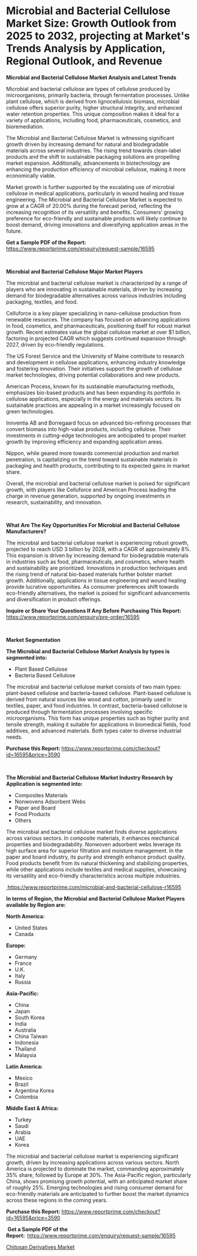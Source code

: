 <p><h1>Microbial and Bacterial Cellulose Market Size: Growth Outlook from 2025 to 2032, projecting at Market's Trends Analysis by Application, Regional Outlook, and Revenue</h1></p><p><strong>Microbial and Bacterial Cellulose Market Analysis and Latest Trends</strong></p>
<p><p>Microbial and bacterial cellulose are types of cellulose produced by microorganisms, primarily bacteria, through fermentation processes. Unlike plant cellulose, which is derived from lignocellulosic biomass, microbial cellulose offers superior purity, higher structural integrity, and enhanced water retention properties. This unique composition makes it ideal for a variety of applications, including food, pharmaceuticals, cosmetics, and bioremediation.</p><p>The Microbial and Bacterial Cellulose Market is witnessing significant growth driven by increasing demand for natural and biodegradable materials across several industries. The rising trend towards clean-label products and the shift to sustainable packaging solutions are propelling market expansion. Additionally, advancements in biotechnology are enhancing the production efficiency of microbial cellulose, making it more economically viable.</p><p>Market growth is further supported by the escalating use of microbial cellulose in medical applications, particularly in wound healing and tissue engineering. The Microbial and Bacterial Cellulose Market is expected to grow at a CAGR of 20.00% during the forecast period, reflecting the increasing recognition of its versatility and benefits. Consumers’ growing preference for eco-friendly and sustainable products will likely continue to boost demand, driving innovations and diversifying application areas in the future.</p></p>
<p><strong>Get a Sample PDF of the Report:&nbsp;</strong> <a href="https://www.reportprime.com/enquiry/request-sample/16595?utm_campaign=3559&utm_medium=2&utm_source=Github&utm_content=ia&utm_term=18032025&utm_id=microbial-and-bacterial-cellulose">https://www.reportprime.com/enquiry/request-sample/16595</a></p>
<p>&nbsp;</p>
<p><strong>Microbial and Bacterial Cellulose Major Market Players</strong></p>
<p><p>The microbial and bacterial cellulose market is characterized by a range of players who are innovating in sustainable materials, driven by increasing demand for biodegradable alternatives across various industries including packaging, textiles, and food.</p><p>Celluforce is a key player specializing in nano-cellulose production from renewable resources. The company has focused on advancing applications in food, cosmetics, and pharmaceuticals, positioning itself for robust market growth. Recent estimates value the global cellulose market at over $1 billion, factoring in projected CAGR which suggests continued expansion through 2027, driven by eco-friendly regulations.</p><p>The US Forest Service and the University of Maine contribute to research and development in cellulose applications, enhancing industry knowledge and fostering innovation. Their initiatives support the growth of cellulose market technologies, driving potential collaborations and new products.</p><p>American Process, known for its sustainable manufacturing methods, emphasizes bio-based products and has been expanding its portfolio in cellulose applications, especially in the energy and materials sectors. Its sustainable practices are appealing in a market increasingly focused on green technologies.</p><p>Innventia AB and Borregaard focus on advanced bio-refining processes that convert biomass into high-value products, including cellulose. Their investments in cutting-edge technologies are anticipated to propel market growth by improving efficiency and expanding application areas.</p><p>Nippon, while geared more towards commercial production and market penetration, is capitalizing on the trend toward sustainable materials in packaging and health products, contributing to its expected gains in market share.</p><p>Overall, the microbial and bacterial cellulose market is poised for significant growth, with players like Celluforce and American Process leading the charge in revenue generation, supported by ongoing investments in research, sustainability, and innovation.</p></p>
<p>&nbsp;</p>
<p><strong>What Are The Key Opportunities For Microbial and Bacterial Cellulose Manufacturers?</strong></p>
<p><p>The microbial and bacterial cellulose market is experiencing robust growth, projected to reach USD 3 billion by 2028, with a CAGR of approximately 8%. This expansion is driven by increasing demand for biodegradable materials in industries such as food, pharmaceuticals, and cosmetics, where health and sustainability are prioritized. Innovations in production techniques and the rising trend of natural bio-based materials further bolster market growth. Additionally, applications in tissue engineering and wound healing provide lucrative opportunities. As consumer preferences shift towards eco-friendly alternatives, the market is poised for significant advancements and diversification in product offerings.</p></p>
<p><strong>Inquire or Share Your Questions If Any Before Purchasing This Report:</strong> <a href="https://www.reportprime.com/enquiry/pre-order/16595?utm_campaign=3559&utm_medium=2&utm_source=Github&utm_content=ia&utm_term=18032025&utm_id=microbial-and-bacterial-cellulose">https://www.reportprime.com/enquiry/pre-order/16595</a></p>
<p>&nbsp;</p>
<p><strong>Market Segmentation</strong></p>
<p><strong>The Microbial and Bacterial Cellulose Market Analysis by types is segmented into:</strong></p>
<p><ul><li>Plant Based Cellulose</li><li>Bacteria Based Cellulose</li></ul></p>
<p><p>The microbial and bacterial cellulose market consists of two main types: plant-based cellulose and bacteria-based cellulose. Plant-based cellulose is derived from natural sources like wood and cotton, primarily used in textiles, paper, and food industries. In contrast, bacteria-based cellulose is produced through fermentation processes involving specific microorganisms. This form has unique properties such as higher purity and tensile strength, making it suitable for applications in biomedical fields, food additives, and advanced materials. Both types cater to diverse industrial needs.</p></p>
<p><strong>Purchase this Report:&nbsp;</strong><a href="https://www.reportprime.com/checkout?id=16595&price=3590&utm_campaign=3559&utm_medium=2&utm_source=Github&utm_content=ia&utm_term=18032025&utm_id=microbial-and-bacterial-cellulose">https://www.reportprime.com/checkout?id=16595&price=3590</a></p>
<p>&nbsp;</p>
<p><strong>The Microbial and Bacterial Cellulose Market Industry Research by Application is segmented into:</strong></p>
<p><ul><li>Composites Materials</li><li>Nonwovens Adsorbent Webs</li><li>Paper and Board</li><li>Food Products</li><li>Others</li></ul></p>
<p><p>The microbial and bacterial cellulose market finds diverse applications across various sectors. In composite materials, it enhances mechanical properties and biodegradability. Nonwoven adsorbent webs leverage its high surface area for superior filtration and moisture management. In the paper and board industry, its purity and strength enhance product quality. Food products benefit from its natural thickening and stabilizing properties, while other applications include textiles and medical supplies, showcasing its versatility and eco-friendly characteristics across multiple industries.</p></p>
<p><a href="https://www.reportprime.com/microbial-and-bacterial-cellulose-r16595?utm_campaign=3559&utm_medium=2&utm_source=Github&utm_content=ia&utm_term=18032025&utm_id=microbial-and-bacterial-cellulose">&nbsp;https://www.reportprime.com/microbial-and-bacterial-cellulose-r16595</a></p>
<p><strong>In terms of Region, the Microbial and Bacterial Cellulose Market Players available by Region are:</strong></p>
<p>
    <p> <strong> North America: </strong>
        <ul>
            <li>United States</li>
            <li>Canada</li>
        </ul>
        </p> 
    <p> <strong> Europe: </strong>
        <ul>
            <li>Germany</li>
            <li>France</li>
            <li>U.K.</li>
            <li>Italy</li>
            <li>Russia</li>
        </ul>
        </p> 
    <p> <strong> Asia-Pacific: </strong>
        <ul>
            <li>China</li>
            <li>Japan</li>
            <li>South Korea</li>
            <li>India</li>
            <li>Australia</li>
            <li>China Taiwan</li>
            <li>Indonesia</li>
            <li>Thailand</li>
            <li>Malaysia</li>
        </ul>
        </p> 
    <p> <strong> Latin America: </strong>
        <ul>
            <li>Mexico</li>
            <li>Brazil</li>
            <li>Argentina Korea</li>
            <li>Colombia</li>
        </ul>
        </p> 
    <p> <strong> Middle East & Africa: </strong>
        <ul>
            <li>Turkey</li>
            <li>Saudi</li>
            <li>Arabia</li>
            <li>UAE</li>
            <li>Korea</li>
        </ul>
    </p>
    </p>
<p><p>The microbial and bacterial cellulose market is experiencing significant growth, driven by increasing applications across various sectors. North America is projected to dominate the market, commanding approximately 35% share, followed by Europe at 30%. The Asia-Pacific region, particularly China, shows promising growth potential, with an anticipated market share of roughly 25%. Emerging technologies and rising consumer demand for eco-friendly materials are anticipated to further boost the market dynamics across these regions in the coming years.</p></p>
<p><strong>Purchase this Report: </strong><a href="https://www.reportprime.com/checkout?id=16595&price=3590&utm_campaign=3559&utm_medium=2&utm_source=Github&utm_content=ia&utm_term=18032025&utm_id=microbial-and-bacterial-cellulose">https://www.reportprime.com/checkout?id=16595&price=3590</a></p>
<p>&nbsp;<strong>Get a Sample PDF of the Report:&nbsp;&nbsp;</strong><a href="https://www.reportprime.com/enquiry/request-sample/16595?utm_campaign=3559&utm_medium=2&utm_source=Github&utm_content=ia&utm_term=18032025&utm_id=microbial-and-bacterial-cellulose">https://www.reportprime.com/enquiry/request-sample/16595</a></p>
<p><strong></strong></p>
<p><p><a href="https://github.com/boyertrull4r/Market-Research-Report-List-1/blob/main/chitosan-derivatives-market.md?utm_campaign=3559&utm_medium=2&utm_source=Github&utm_content=ia&utm_term=18032025&utm_id=microbial-and-bacterial-cellulose">Chitosan Derivatives Market</a></p></p>
